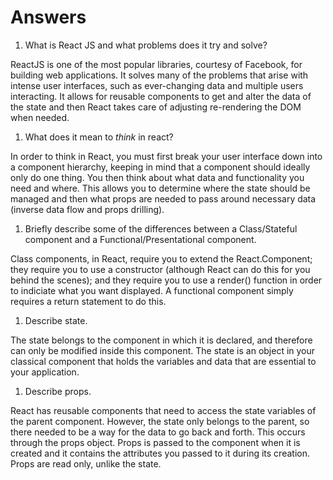 # Answers

1.  What is React JS and what problems does it try and solve?

ReactJS is one of the most popular libraries, courtesy of Facebook, for building web applications. It solves many of the problems that arise with intense user interfaces, such as ever-changing data and multiple users interacting. It allows for reusable components to get and alter the data of the state and then React takes care of adjusting re-rendering the DOM when needed.

1.  What does it mean to _think_ in react?

In order to think in React, you must first break your user interface down into a component hierarchy, keeping in mind that a component should ideally only do one thing. You then think about what data and functionality you need and where. This allows you to determine where the state should be managed and then what props are needed to pass around necessary data (inverse data flow and props drilling). 

1.  Briefly describe some of the differences between a Class/Stateful component and a Functional/Presentational component.

Class components, in React, require you to extend the React.Component; they require you to use a constructor (although React can do this for you behind the scenes); and they require you to use a render() function in order to indiciate what you want displayed. A functional component simply requires a return statement to do this. 

1.  Describe state.

The state belongs to the component in which it is declared, and therefore can only be modified inside this component. The state is an object in your classical component that holds the variables and data that are essential to your application. 

1.  Describe props.

React has reusable components that need to access the state variables of the parent component. However, the state only belongs to the parent, so there needed to be a way for the data to go back and forth. This occurs through the props object. Props is passed to the component when it is created and it contains the attributes you passed to it during its creation. Props are read only, unlike the state. 